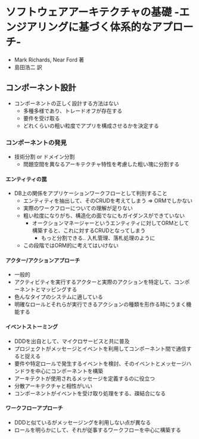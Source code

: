 # ソフトウェアアーキテクチャの基礎 -エンジアリングに基づく体系的なアプローチ-
- Mark Richards, Near Ford 著
- 島田浩二 訳

## コンポーネント設計
- コンポーネントの正しく設計する方法はない
  - 多種多様であり、トレードオフが存在する
  - 要件を受け取る
  - どれくらいの粗い粒度でアプリを構成させるかを決定する

### コンポーネントの発見
- 技術分割 or ドメイン分割
  - 問題空間を異なるアーキテクチャ特性を考慮した粗い塊に分割する

#### エンティティの罠
- DB上の関係をアプリケーションワークフローとして判別すること
  - エンティティを抽出して、そのCRUDを考えてしまう
    => ORMでしかない
  - 実際のワークフローについての理解が足りない
  - 粗い粒度になりがち、構造化の面でなにもガイダンスができていない
    - オークションマネージャーというエンティティに対してORMとして構築すると、これに対するCRUDとなってしまう
      - もっと分割できる.. 入札管理、落札処理のように
  - この段階ではORM的に考えてはいけない

#### アクター/アクションアプローチ
- 一般的
- アクティビティを実行するアクターと実際のアクションを特定して、コンポーネントとマッピングする
- 色んなタイプのシステムに適している
- 明確なロールとそれらが実行できるアクションの種類を形作る時にうまく機能する

#### イベントストーミング
- DDDを出自として、マイクロサービスと共に普及
- プロジェクトがメッセージとイベントを利用してコンポーネント間で通信すると捉える
- 要件や特定ロールで発生するイベントを検討、そのイベントとメッセージハンドラを中心にコンポーネントを構築
- アーキテクトが使用されるメッセージを定義するのに役立つ
- 分散アーキテクチャと相性がいい
- コンポーネントがイベントを受け取り処理をする、疎結合になる

#### ワークフローアプローチ
- DDDと似ているがメッセージングを利用しない点が異なる
- ロールを明らかにして、それが従事するワークフローを中心に構築する
